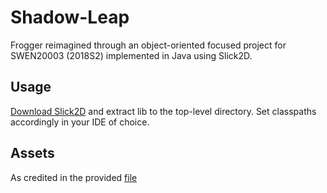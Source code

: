 # Shadow-Leap

Frogger reimagined through an object-oriented focused project for SWEN20003
(2018S2) implemented in Java using Slick2D.

## Usage

[Download Slick2D](http://slick.ninjacave.com/) and extract lib to the top-level
directory. Set classpaths accordingly in your IDE of choice.

## Assets

As credited in the provided [file](assets/credit.txt)
